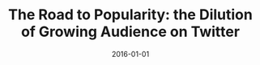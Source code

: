 ---
title: "The Road to Popularity: the Dilution of Growing Audience on Twitter"
collection: publications
date: 2016-01-01
year: 2016
venue: 'International AAAI Conference on Web and Social Media (ICWSM)'
paperurl: 'http://arxiv.org/abs/1603.04423'
resourceurl: 'http://www.icwsm.org/2016/datasets/datasets'
resourceslug: data
authors: 'P.A. Grabowicz, M. Babaei, J. Kulshrestha, I. Weber'
---